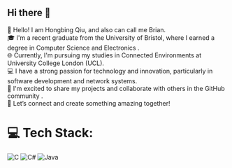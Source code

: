 ## Hi there 👋

<!--
**mk20661/mk20661** is a ✨ _special_ ✨ repository because its `README.md` (this file) appears on your GitHub profile.

Here are some ideas to get you started:

- 🔭 I’m currently working on ...
- 🌱 I’m currently learning ...
- 👯 I’m looking to collaborate on ...
- 🤔 I’m looking for help with ...
- 💬 Ask me about ...
- 📫 How to reach me: ...
- 😄 Pronouns: ...
- ⚡ Fun fact: ...
-->
👋 Hello! I am Hongbing Qiu, and also can call me Brian.  
🎓 I'm a recent graduate from the University of Bristol, where I earned a degree in Computer Science and Electronics .  
🌐 Currently, I'm pursuing my studies in Connected Environments at University College London (UCL).  
💻 I have a strong passion for technology and innovation, particularly in software development and network systems.  
🤝 I'm excited to share my projects and collaborate with others in the GitHub community .  
🚀 Let’s connect and create something amazing together!   

# 💻 Tech Stack:
![C](https://img.shields.io/badge/c-%2300599C.svg?style=for-the-badge&logo=c&logoColor=white) ![C#](https://img.shields.io/badge/c%23-%23239120.svg?style=for-the-badge&logo=c-sharp&logoColor=white) ![Java](https://img.shields.io/badge/java-%23ED8B00.svg?style=for-the-badge&logo=java&logoColor=white) 
